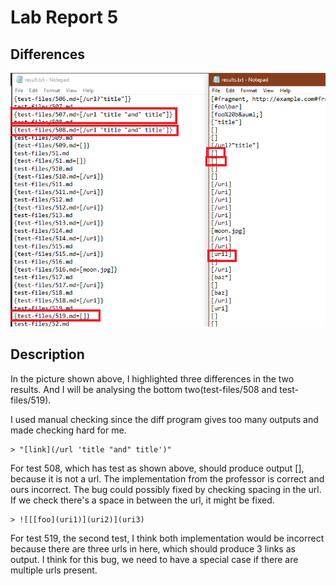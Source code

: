 # Lab Report 5
## Differences
![Image](Difference.png)

## Description
In the picture shown above, I highlighted three differences in the two results. And I will be analysing the bottom two(test-files/508 and test-files/519).

I used manual checking since the diff program gives too many outputs and made checking hard for me.

    > "[link](/url 'title "and" title')"
For test 508, which has test as shown above, should produce output [], because it is not a url. The implementation from the professor is correct and ours incorrect. The bug could possibly fixed by checking spacing in the url. If we check there's a space in between the url, it might be fixed.

    > ![[[foo](uri1)](uri2)](uri3)
For test 519, the second test, I think both implementation would be incorrect because there are three urls in here, which should produce 3 links as output. I think for this bug, we need to have a special case if there are multiple urls present.

    